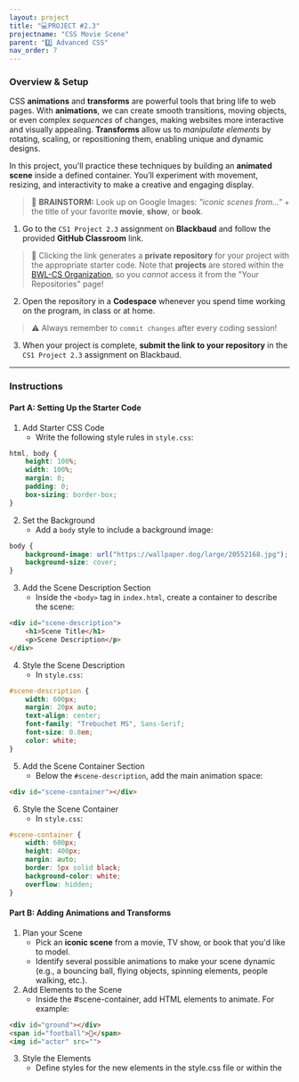 ```yaml
---
layout: project
title: "💻PROJECT #2.3"
projectname: "CSS Movie Scene"
parent: "2️⃣ Advanced CSS"
nav_order: 7
---
```



### Overview & Setup

CSS **animations** and **transforms** are powerful tools that bring life to web pages. With **animations**, we can create smooth transitions, moving objects, or even complex _sequences_ of changes, making websites more interactive and visually appealing. **Transforms** allow us to _manipulate elements_ by rotating, scaling, or repositioning them, enabling unique and dynamic designs.

In this project, you'll practice these techniques by building an **animated scene** inside a defined container. You’ll experiment with movement, resizing, and interactivity to make a creative and engaging display. 

> 🧠 **BRAINSTORM:** Look up on Google Images: _"iconic scenes from..."_ + the title of your favorite **movie**, **show**, or **book**. 

<div class="setup" markdown="block">

1. Go to the `CS1 Project 2.3` assignment on **Blackbaud** and follow the provided **GitHub Classroom** link.
  > 📁 Clicking the link generates a **private repository** for your project with the appropriate starter code. Note that **projects** are stored within the [BWL-CS Organization](https://github.com/BWL-CS), so you _cannot_ access it from the "Your Repositories" page!
2. Open the repository in a **Codespace** whenever you spend time working on the program, in class or at home. 
  > ⚠️ Always remember to `commit changes` after every coding session!
3. When your project is complete, **submit the link to your repository** in the `CS1 Project 2.3` assignment on Blackbaud.

</div>

--- 

### Instructions

#### Part A: Setting Up the Starter Code

<div class="task" markdown="block">
  
1. Add Starter CSS Code
    * Write the following style rules in `style.css`:
```css
html, body {
    height: 100%;
    width: 100%;
    margin: 0;
    padding: 0;
    box-sizing: border-box;
}
```
2. Set the Background
    * Add a `body` style to include a background image:
```css
body {
    background-image: url("https://wallpaper.dog/large/20552168.jpg");
    background-size: cover;
}
```
3. Add the Scene Description Section
    * Inside the `<body>` tag in `index.html`, create a container to describe the scene:
```html
<div id="scene-description">
    <h1>Scene Title</h1>
    <p>Scene Description</p>
</div>
```
4. Style the Scene Description
    * In `style.css`:
```css
#scene-description {
    width: 600px;
    margin: 20px auto;
    text-align: center;
    font-family: "Trebuchet MS", Sans-Serif;
    font-size: 0.8em;
    color: white;
}
```
5. Add the Scene Container Section
    * Below the `#scene-description`, add the main animation space:
```html
<div id="scene-container"></div>
```
6. Style the Scene Container
    * In `style.css`:
```css
#scene-container {
    width: 600px;
    height: 400px;
    margin: auto;
    border: 5px solid black;
    background-color: white;
    overflow: hidden;
}
```

</div>

#### Part B: Adding Animations and Transforms

<div class="task" markdown="block">

1. Plan your Scene
    * Pick an **iconic scene** from a movie, TV show, or book that you'd like to model.
    * Identify several possible animations to make your scene dynamic (e.g., a bouncing ball, flying objects, spinning elements, people walking, etc.).
2. Add Elements to the Scene
    * Inside the #scene-container, add HTML elements to animate. For example:
```html
<div id="ground"></div>
<span id="football">🏈</span>
<img id="actor" src="">
````
3. Style the Elements
    * Define styles for the new elements in the style.css file or within the <style> tag. Example:
css
Copy code
.object {
    width: 50px;
    height: 50px;
    background-color: red;
    border-radius: 50%;
    position: absolute;
    top: 50%;
    left: 50%;
    transform: translate(-50%, -50%);
}
4. Add CSS Animations

Use the @keyframes rule to define animations. Example:
css
Copy code
@keyframes bounce {
    0%, 100% {
        top: 50%;
    }
    50% {
        top: 10%;
    }
}

.object {
    animation: bounce 2s infinite;
}
5. Experiment with Transforms

Use transform properties like rotate, scale, and translate to enhance animations:
css
Copy code
.object {
    transform: scale(1);
    animation: bounce 2s infinite, spin 4s linear infinite;
}

@keyframes spin {
    0% {
        transform: rotate(0deg);
    }
    100% {
        transform: rotate(360deg);
    }
}

6. Test and Adjust
    * Ensure the animations are smooth and work well together. Adjust durations, delays, and easing functions as needed.

</div> 

--- 

### Minimum Requirement Checklist

- _HTML Content:_
  - [ ] Include at least **6 HTML elements** inside the `#scene-container` with distinct classes or ids, using the appropriate tags (e.g., `<div>`, `<p>`, `<span>`, `<img>`).
- _CSS Base Styles:_
  - [ ] Style all elements to fit your **theme** (e.g., colors, sizes, positioning).
- _CSS Animations:_
  - [ ] Define at least 2 distinct `@keyframes` **animation sequences**. One of these must have _more than 2 points_ in the animation sequence (e.g. `0%`, `50%`, `100%` rather than just `from` and `to`).
  - [ ] In a selector for the **element** to be animated, specify the relevant **animation** **properties** (e.g., `animation-name`, `animation-duration`, `animation-timing-function`, `animation-delay`).
- _CSS Transforms:_
  - [ ] Apply at least 4 different `transform` functions (e.g., `rotate`, `scale`, `translate`).
- _CSS Positioning:_
  - [ ] Use at least 2 different **positioning techniques** (e.g., `absolute`, `relative`, or `fixed`).
- _CSS Customization:_
  - [ ] Adjust the `background` of the movie scene, or `border` styles for visual appeal.
  - [ ] Ensure that the final product of your movie scene looks **cohesive**.

#### Bonus Features
- Include an **interactive** effect (e.g., `:hover` pseudo-class selector with a `transition` property).
  - See [W3Schools - Transitions](https://www.w3schools.com/css/css3_transitions.asp) and [W3Schools - Pseudoclasses](https://www.w3schools.com/css/css_pseudo_classes.asp)
- Use CSS **variables** for repeated values.
  - See [W3Schools - Variables](https://www.w3schools.com/css/css3_variables.asp) 
- Create a "start" `button` that triggers animations using a class toggle (requires some `JavaScript`).
- Experiment with CSS `clip-path` or `filter` for advanced effects.

{:.highlight}
**RESOURCES:** While working on this project or attempting the bonus features, you are encouraged to look up any CSS `properties` on Google or [📖 W3Schools](https://www.w3schools.com/css/), review our [📓 Unit 1 Notes](https://coderina.dev/webdocs/unit01) or [📓 Unit 2 Notes](https://coderina.dev/webdocs/unit02), and make use of the helpful [🎨 SheCodes CSS Tools](https://generators.shecodes.io/). 


